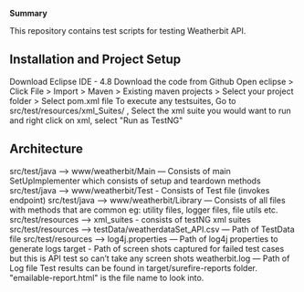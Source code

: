 **Summary**

This repository contains test scripts for testing Weatherbit API.  

## Installation and Project Setup
Download Eclipse IDE - 4.8 
Download the code from Github
Open eclipse > Click File > Import > Maven > Existing maven projects > Select your project folder > Select pom.xml file
To execute any testsuites, Go to src/test/resources/xml_Suites/ , Select the xml suite you would want to run and right click on xml, select "Run as TestNG"

## Architecture
src/test/java --> www/weatherbit/Main — Consists of main SetUpImplementer which consists of setup and teardown methods
src/test/java --> www/weatherbit/Test -  Consists of Test file (invokes endpoint)
src/test/java --> www/weatherbit/Library — Consists of all files with methods that are common eg: utility files, logger files, file utils etc.
src/test/resources --> xml_suites - consists of testNG xml suites
src/test/resources --> testData/weatherdataSet_API.csv — Path of  TestData file
src/test/resources --> log4j.properties — Path of log4j properties to generate logs
target - Path of screen shots captured for failed test cases but this is API test so can’t take any screen shots
weatherbit.log — Path of Log file 
Test results can be found in target/surefire-reports folder. "emailable-report.html" is the file name to look into.
